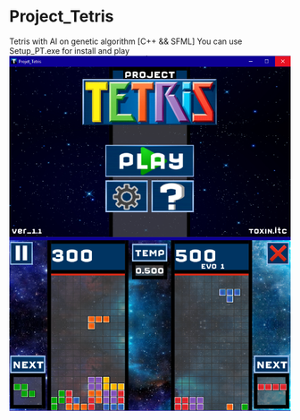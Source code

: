 # Project_Tetris
Tetris with AI on genetic algorithm [C++ &amp;&amp; SFML]
You can use Setup_PT.exe for install and play
![alt text](https://raw.githubusercontent.com/TheTOXIN/Project_Tetris/master/SCREEN.png)

